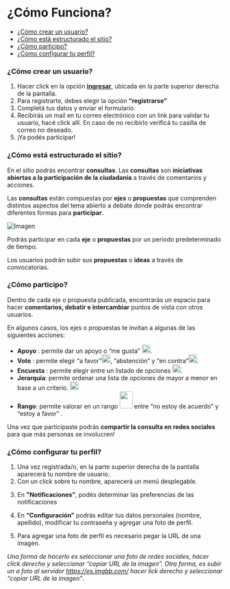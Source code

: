 # ¿Cómo Funciona?

* [¿Cómo crear un usuario?](#crear-usuario)
* [¿Cómo está estructurado el sitio?](#estructura-del-sitio)
* [¿Cómo participo?](#participacion)
* [¿Cómo configurar tu perfil?](#configurar-perfil)
<!---* [¿Cómo puedo compartir una consulta?](#compartir-consulta)--->

### ¿Cómo crear un usuario? <a name="crear-usuario"></a>
1. Hacer click en la opción <a href="/signin">**ingresar**</a>, ubicada en la parte superior derecha de la pantalla. 
2. Para registrarte, debes elegir la opción **“registrarse”**
3. Completá tus datos y enviar el formulario.
4. Recibirás un mail en tu correo electrónico con un link para validar tu usuario, hacé click allí. En caso de no recibirlo verificá tu casilla de correo no deseado.
5. ¡Ya podés participar!


<!---![Imagen](/ext/lib/site/help/register.png)--->

### ¿Cómo está estructurado el sitio? <a name="estructura-del-sitio"></a>
En el sitio podrás encontrar **consultas**. Las **consultas** son **iniciativas abiertas a la participación de la ciudadanía** a través de comentarios y acciones.

Las **consultas** están compuestas por **ejes** o **propuestas** que comprenden distintos aspectos del tema abierto a debate donde podrás encontrar diferentes formas para **participar**. 

![Imagen](/ext/lib/site/help/consulta-topics.png)

Podrás participar en cada **eje** o **propuestas** por un periodo predeterminado de tiempo.

Los usuarios podrán subir sus **propuestas** o **ideas** a través de convocatorias.


### ¿Cómo participo? <a name="participacion"></a>

Dentro de cada eje o propuesta publicada, encontrarás un espacio para hacer **comentarios, debatir e intercambiar** puntos de vista con otros usuarios.

En algunos casos, los ejes o propuestas te invitan a algunas de las siguientes acciones:


* **Apoyo** : permite dar un apoyo o “me gusta” <img src="/ext/lib/site/help/icon-suport.png" style="display:inline-block" width="20">. 
* **Voto** : permite elegir “a favor”<img src="/ext/lib/site/help/icon-like.png" style="display:inline-block" width="20">, “abstención” y “en contra”<img src="/ext/lib/site/help/icon-dislike.png" style="display:inline-block" width="20">. 
* **Encuesta** : permite elegir entre un listado de opciones <img src="/ext/lib/site/help/icon-survey.png" style="display:inline-block" width="20">.
* **Jerarquía**: permite ordenar una lista de opciones de mayor a menor en base a un criterio. <img src="/ext/lib/site/help/icon-hierarchy.png" style="display:inline-block" width="20">
* **Rango**: permite valorar en un rango <img src="/ext/lib/site/help/icon-range.png" style="display:inline-block" width="30" height="40"> entre “no estoy de acuerdo” y “estoy a favor” .



Una vez que participaste podrás **compartir la consulta en redes sociales** para que más personas se involucren!


### ¿Cómo configurar tu perfil? <a name="configurar-perfil"></a>
1. Una vez registrada/o, en la parte superior derecha de la pantalla aparecerá tu nombre de usuario. 
2. Con un click sobre tu nombre, aparecerá un menú desplegable.

<!-- 
![Imagen](/ext/lib/site/help/user-button.png)   
![Imagen](/ext/lib/site/help/user-dropdown.png)
-->

3. En **"Notificaciones”**, podés determinar las preferencias de las notificaciones
4. En **“Configuración”** podrás editar tus datos personales (nombre, apellido), modificar tu contraseña y agregar una foto de perfil.

5. Para agregar una foto de perfil es necesario pegar la URL de una imagen.

_Una forma de hacerlo es seleccionar una foto de redes sociales, hacer click derecho y seleccionar “copiar URL de la imagen”.
Otra forma, es subir un a foto al servidor https://es.imgbb.com/ hacer lick derecho y seleccionar “copiar URL de la imagen”_.

<!-- 
### ¿Cómo puedo compartir una consulta? <a name="compartir-consulta"></a>
Bajo el texto de cada propuesta, vas a encontrar las opciones de compartir por Facebook o por Twitter.

![Imagen](/ext/lib/site/help/share-topic.png)
-->